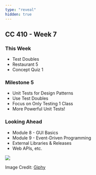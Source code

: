 ```yaml
---
type: "reveal"
hidden: true
---
```

<section>
	<h2>CC 410 - Week 7</h2>
</section>
<section>
	<h3>This Week</h3>
	<ul>
		<li>Test Doubles</li>
		<li>Restaurant 5</li>
		<li>Concept Quiz 1</li>
	</ul>
</section>
<section>
	<h3>Milestone 5</h3>
	<ul>
		<li>Unit Tests for Design Patterns</li>
		<li>Use Test Doubles</li>
		<li>Focus on Only Testing 1 Class</li>
		<li>More Powerful Unit Tests!</li>
	</ul>
</section>
<section>
	<h3>Looking Ahead</h3>
	<ul>
		<li>Module 8 - GUI Basics</li>
		<li>Module 9 - Event-Driven Programming</li>
		<li>External Libraries & Releases</li>
		<li>Web APIs, etc.</li>
	</ul>
</section>
<section>
	<img class="plain stretch" src="https://media.giphy.com/media/QXDqh31t4oNCxVs6m1/source.gif">
	<p class="imagecredit">Image Credit: <a href="https://giphy.com/gifs/memecandy-QXDqh31t4oNCxVs6m1/media">Giphy</a></p>
</section>